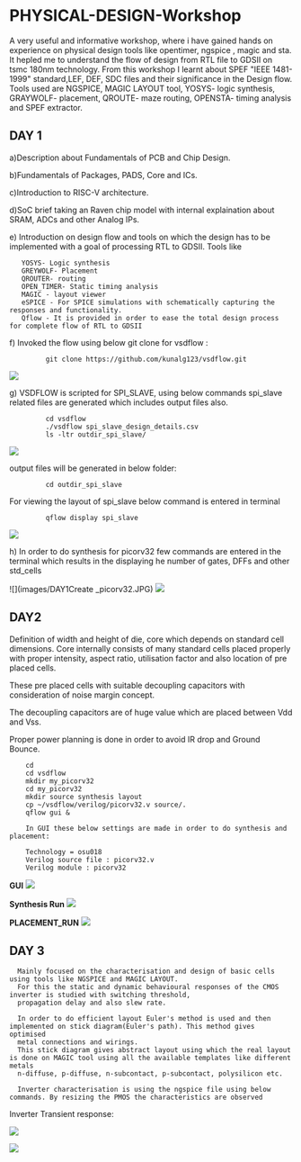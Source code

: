 # PHYSICAL-DESIGN-Workshop
A very useful and informative workshop, where i have gained hands on experience on physical design tools like opentimer, ngspice , magic and sta. It hepled me to understand the flow of design from RTL file to GDSII on tsmc 180nm technology. From this workshop I learnt about SPEF "IEEE 1481-1999" standard,LEF, DEF, SDC files and their significance in the Design flow. Tools used are NGSPICE, MAGIC LAYOUT tool, YOSYS- logic synthesis, GRAYWOLF- placement, QROUTE- maze routing, OPENSTA- timing analysis and SPEF extractor.


## DAY 1 
    
 a)Description about Fundamentals of PCB and Chip Design.
    
 b)Fundamentals of Packages, PADS, Core and ICs.
    
 c)Introduction to RISC-V architecture.
    
 d)SoC brief taking an Raven chip model with internal explaination about SRAM, ADCs and other Analog IPs.
    
 e) Introduction on design flow and tools on which the design has to be implemented with a goal of processing RTL to GDSII. Tools like 
    
       YOSYS- Logic synthesis
       GREYWOLF- Placement 
       QROUTER- routing
       OPEN_TIMER- Static timing analysis
       MAGIC - layout viewer
       eSPICE - For SPICE simulations with schematically capturing the responses and functionality.
       Qflow - It is provided in order to ease the total design process for complete flow of RTL to GDSII 
       
 f) Invoked the flow using  below git clone for vsdflow : 
            
             git clone https://github.com/kunalg123/vsdflow.git
             
 ![](images/1.vsdflow.JPG)
 
 g) VSDFLOW is scripted for SPI_SLAVE, using below commands spi_slave related files are generated which includes output files also.
        
             cd vsdflow
             ./vsdflow spi_slave_design_details.csv
             ls -ltr outdir_spi_slave/
             
  ![](images/DAY1spi_output.JPG)
        
 output files will be generated in below folder:
             
             cd outdir_spi_slave
         
 For viewing the layout of spi_slave below command is entered in terminal
             
             qflow display spi_slave
  
  ![](images/DAY1layout_spi.JPG)
  
  
 h) In order to do synthesis for picorv32 few commands are entered in the terminal which results in the displaying 
    he number of gates, DFFs and other std_cells
    
  ![](images/DAY1Create _picorv32.JPG)
  ![](images/DAY1synthesis_statistics_of_picorv32.JPG)
  
## DAY2
        
 Definition of width and height of die, core which depends on standard cell dimensions. 
 Core internally consists of many standard cells placed properly with proper intensity, aspect ratio, utilisation factor
 and also location of pre placed cells.
        
 These pre placed cells with suitable decoupling capacitors with consideration of noise margin concept.
 
 The decoupling capacitors are of huge value which are placed between Vdd and Vss.
 
 Proper power planning is done in order to avoid IR drop and Ground Bounce.
 
        cd
        cd vsdflow
        mkdir my_picorv32
        cd my_picorv32
        mkdir source synthesis layout
        cp ~/vsdflow/verilog/picorv32.v source/.
        qflow gui &
        
        In GUI these below settings are made in order to do synthesis and placement:
        
        Technology = osu018
        Verilog source file : picorv32.v
        Verilog module : picorv32
        
   **GUI**
 ![](images/DAY1synthesis_statistics_of_picorv32.JPG)
 
 
  **Synthesis Run**
 ![](images/DAY1synthesis_statistics_of_picorv32.JPG) 
 
   
   **PLACEMENT_RUN**
 ![](images/PLACEMENT_RUN.png)
 
 ## DAY 3
 
      Mainly focused on the characterisation and design of basic cells using tools like NGSPICE and MAGIC LAYOUT.
      For this the static and dynamic behavioural responses of the CMOS inverter is studied with switching threshold,
      propagation delay and also slew rate.
      
      In order to do efficient layout Euler's method is used and then implemented on stick diagram(Euler's path). This method gives optimised
      metal connections and wirings.
      This stick diagram gives abstract layout using which the real layout is done on MAGIC tool using all the available templates like different metals
      n-diffuse, p-diffuse, n-subcontact, p-subcontact, polysilicon etc.
      
      Inverter characterisation is using the ngspice file using below commands. By resizing the PMOS the characteristics are observed
      
   Inverter Transient response:
   
  ![](images/ngspice_inv_tran.png)
  
  ![](images/ngspice_inv.png)
 
 
